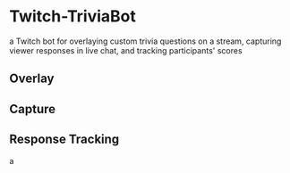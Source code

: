 # Twitch-TriviaBot
a Twitch bot for overlaying custom trivia questions on a stream, capturing viewer responses in live chat, and tracking participants' scores

## Overlay


## Capture


## Response Tracking
a 
